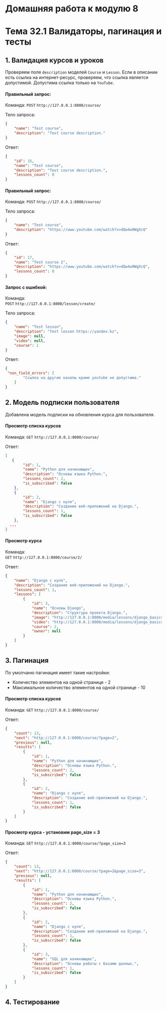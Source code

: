 # Домашняя работа к модулю 8
# Тема 32.1 Валидаторы, пагинация и тесты

## 1. Валидация курсов и уроков

Проверяем поля `description` моделей `Course` и `Lesson`. 
Если в описании есть ссылка на интернет-ресурс, проверяем, что ссылка является допустимой. Допустима ссылка только на `YouTube`.

#### Правильный запрос:
Команда:
```POST``` ```http://127.0.0.1:8000/course/```

Тело запроса:
```json
{
    "name": "Test course",
    "description": "Test course description."
}
```

Ответ:
```json
{
    "id": 16,
    "name": "Test course",
    "description": "Test course description.",
    "lessons_count": 0
}
```

#### Правильный запрос:
Команда:
```POST``` ```http://127.0.0.1:8000/course/```

Тело запроса:
```json 
{
    "name": "Test course",      
    "description": "https://www.youtube.com/watch?v=dQw4w9WgXcQ"    
}
```

Ответ:
```json
{
    "id": 17,
    "name": "Test course 2",
    "description": "https://www.youtube.com/watch?v=dQw4w9WgXcQ",
    "lessons_count": 0
}
```

#### Запрос с ошибкой:
Команда:    
```POST``` ```http://127.0.0.1:8000/lesson/create/```

Тело запроса:
```json
{
    "name": "Test lesson",
    "description": "Test lesson https://yandex.kz",
    "image": null,
    "video": null,
    "course": 1
}
```

Ответ:
```json
{
 "non_field_errors": [
        "Ссылка на другие каналы кроме youtube не допустима."
    ]   
}
```

## 2. Модель подписки пользователя

Добавлена модель подписки на обновления курса для пользователя.

#### Просмотр списка курсов

Команда:
```GET``` ```http://127.0.0.1:8000/course/```

Ответ:
```json
[
   {
        "id": 1,
        "name": "Python для начинающих",
        "description": "Основы языка Python.",
        "lessons_count": 2,
        "is_subscribed": false
    },
    {
        "id": 2,
        "name": "Django с нуля",
        "description": "Создание веб-приложений на Django.",
        "lessons_count": 1,
        "is_subscribed": false
    },
  ...
]
``` 

#### Просмотр курса

Команда:    
```GET``` ```http://127.0.0.1:8000/course/2/```

Ответ:
```json
{
    "name": "Django с нуля",
    "description": "Создание веб-приложений на Django.",
    "lessons_count": 1,
    "lessons": [
        {
            "id": 3,
            "name": "Основы Django",
            "description": "Структура проекта Django.",
            "image": "http://127.0.0.1:8000/media/lessons/django_basics.jpg",
            "video": "http://127.0.0.1:8000/media/lessons/django_basics.mp4",
            "course": 2,
            "owner": null
        }
    ]
}
```

## 3. Пагинация

По умолчаню пагинация имеет такие настройки:
- Количество элементов на одной странице - 2
- Максимальное количество элементов на одной странице - 10

#### Просмотр списка курсов

Команда:
```GET``` ```http://127.0.0.1:8000/course/```

Ответ:
```json
{
    "count": 13,
    "next": "http://127.0.0.1:8000/course/?page=2",
    "previous": null,
    "results": [
        {
            "id": 1,
            "name": "Python для начинающих",
            "description": "Основы языка Python.",
            "lessons_count": 2,
            "is_subscribed": false
        },
        {
            "id": 2,
            "name": "Django с нуля",
            "description": "Создание веб-приложений на Django.",
            "lessons_count": 1,
            "is_subscribed": false
        }
    ]
}
```

#### Просмотр курса - установим page_size = 3

Команда:
```GET``` ```http://127.0.0.1:8000/course/?page_size=3```

Ответ:    
```json
{
    "count": 13,
    "next": "http://127.0.0.1:8000/course/?page=2&page_size=3",
    "previous": null,
    "results": [
        {
            "id": 1,
            "name": "Python для начинающих",
            "description": "Основы языка Python.",
            "lessons_count": 2,
            "is_subscribed": false
        },
        {
            "id": 2,
            "name": "Django с нуля",
            "description": "Создание веб-приложений на Django.",
            "lessons_count": 1,
            "is_subscribed": false
        },
        {
            "id": 3,
            "name": "SQL для начинающих",
            "description": "Основы работы с базами данных.",
            "lessons_count": 1,
            "is_subscribed": false
        }
    ]
}
```

## 4. Тестирование
